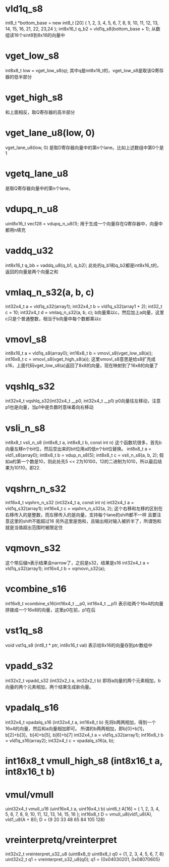 # vld1q_s8
int8_t *bottom_base = new int8_t [20] {
        1, 2, 3, 4, 5, 6, 7, 8, 9, 10, 11, 12, 13, 14, 15, 16, 21, 22, 23,24
};
int8x16_t q_b2 = vld1q_s8(bottom_base + 1);
从数组读16个sint8到8x16的向量中

# vget_low_s8
int8x8_t low = vget_low_s8(q);
其中q是int8x16_t的，vget_low_s8是取该Q寄存器的低半部分

# vget_high_s8
和上面相反，取Q寄存器的高半部分

# vget_lane_u8(low, 0)
vget_lane_u8(low, 0)
是取D寄存器向量中的第n个lane。比如上述数组中第0个是1

# vgetq_lane_u8
是取Q寄存器向量中的第n个lane。

# vdupq_n_u8
uint8x16_t vec128 = vdupq_n_u8(1);
用于生成一个向量存在Q寄存器中，向量中都用n填充

# vaddq_u32
int8x16_t q_bb = vaddq_u8(q_b1, q_b2);
此处的q_b1和q_b2都是int8x16_t的，返回的向量是两个向量之和

# vmlaq_n_s32(a, b, c)
int32x4_t a = vld1q_s32(array1);
int32x4_t b = vld1q_s32(array1 + 2);
int32_t c = 10;
int32x4_t d = vmlaq_n_s32(a, b, c);
b向量乘以c，然后加上a向量，这里c只是个普通整数，相当于b向量中每个数都乘以c


# vmovl_s8
int8x16_t a = vld1q_s8(array0);
int16x8_t b = vmovl_s8(vget_low_s8(a));
int16x8_t c = vmovl_s8(vget_high_s8(a));
这里vmovl_s8意思是给s8扩充成s16，上面代码vget_low_s8(a)返回了8x8的向量，现在映射到了16x8的向量了

# vqshlq_s32
int32x4_t vqshlq_s32(int32x4_t __p0, int32x4_t __p1)
p0向量往左移动，注意p1也是向量，当p1中是负数时意味着向右移动

# vsli_n_s8
int8x8_t vsli_n_s8 (int8x8_t a, int8x8_t b, const int n)
这个函数坑很多，首先b向量左移n个bit位，然后空出来的bit位用a的低n个bit位替换。
int8x8_t a = vld1_s8(array0);
int8x8_t b = vdup_n_s8(5);
int8x8_t c = vsli_n_s8(a, b, 2);
假如a的第一个数是10，则此处先5 << 2为10100，12的二进制为1010，所以最后结果为10110，即22.

# vqshrn_n_s32
int16x4_t vqshrn_n_s32 (int32x4_t a, const int n)
int32x4_t a = vld1q_s32(array1);
int16x4_t c = vqshrn_n_s32(a, 2);
这个右移和左移的区别在右移传入的是整数，而左移传入的是向量，支持每个lane的shift都不一样
且要注意这里的shift不能超过16
另外这里是饱和，且输出相对输入被折半了，所谓饱和就是当值超出范围时被限定住

# vqmovn_s32
这个带后缀n表示结果会narrow了，之前是s32，结果是s16
int32x4_t a = vld1q_s32(array1);
int16x4_t b = vqmovn_s32(a);

# vcombine_s16
int16x8_t vcombine_s16(int16x4_t __p0, int16x4_t __p1)
表示给两个16x4的向量拼接成一个16x8的向量，这里p0在前，p1在后

# vst1q_s8
void vst1q_s8 (int8_t * ptr, int8x16_t val)
表示给8x16的向量存到ptr数组中

# vpadd_s32
int32x2_t vpadd_s32 (int32x2_t a, int32x2_t b)
即将a向量的两个元素相加，b向量的两个元素相加，两个结果生成新向量。 

# vpadalq_s16
int32x4_t vpadalq_s16 (int32x4_t a, int16x8_t b)
先将b两两相加，得到一个16x4的向量，然后和a向量相加即可。
所谓的b两两相加，即b[0]+b[1]，b[2]+b[3]，b[4]+b[5], b[6]+b[7]
int32x4_t a = vld1q_s32(array1);
int16x8_t b = vld1q_s16(array2);
int32x4_t c = vpadalq_s16(a, b);

# int16x8_t vmull_high_s8 (int8x16_t a, int8x16_t b)



# vmul/vmull
uint32x4_t vmull_u16 (uint16x4_t a, uint16x4_t b)
uint8_t A[16] = {
    1, 2, 3, 4, 5, 6, 7, 8, 
    9, 10, 11, 12, 13, 14, 15, 16
};
int16x8_t D = vmull_u8(vld1_u8(A), vld1_u8(A + 8));
D = {9 20 33 48 65 84 105 128}

# vreinterpretq/vreinterpret
int32x2_t vreinterpret_s32_u8 (uint8x8_t)
uint8x8_t q0 = {1, 2, 3, 4, 5, 6, 7, 8}
uint32x2_t q1 = vreinterpret_s32_u8(q0);
q1 = {0x04030201, 0x08070605}
